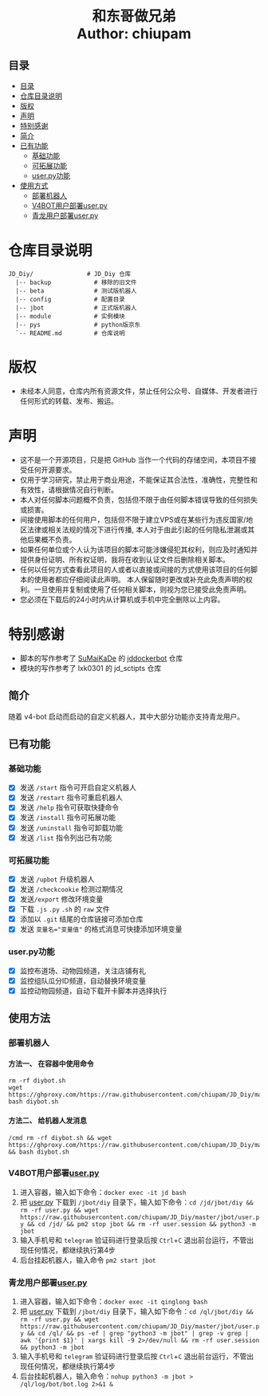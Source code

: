 <h1 align="center">
  和东哥做兄弟
  <br>
  Author: chiupam
</h1>

## 目录
- [目录](#目录)
- [仓库目录说明](#仓库目录说明)
- [版权](#版权)
- [声明](#声明)
- [特别感谢](#特别感谢)
- [简介](#简介)
- [已有功能](#已有功能)
  - [基础功能](#基础功能)
  - [可拓展功能](#可拓展功能)
  - [user.py功能](#userpy功能)
- [使用方式](#使用方式)
  - [部署机器人](#部署机器人)
  - [V4BOT用户部署user.py](#v4bot用户部署userpy)
  - [青龙用户部署user.py](#青龙用户部署userpy)
# 仓库目录说明
```
JD_Diy/               # JD_Diy 仓库
  |-- backup            # 移除的旧文件
  |-- beta              # 测试版机器人
  |-- config            # 配置目录
  |-- jbot              # 正式版机器人
  |-- module            # 实例模块
  |-- pys               # python版京东
  `-- README.md         # 仓库说明
```
# 版权
- 未经本人同意，仓库内所有资源文件，禁止任何公众号、自媒体、开发者进行任何形式的转载、发布、搬运。
# 声明
- 这不是一个开源项目，只是把 GitHub 当作一个代码的存储空间，本项目不接受任何开源要求。
- 仅用于学习研究，禁止用于商业用途，不能保证其合法性，准确性，完整性和有效性，请根据情况自行判断。
- 本人对任何脚本问题概不负责，包括但不限于由任何脚本错误导致的任何损失或损害。
- 间接使用脚本的任何用户，包括但不限于建立VPS或在某些行为违反国家/地区法律或相关法规的情况下进行传播, 本人对于由此引起的任何隐私泄漏或其他后果概不负责。
- 如果任何单位或个人认为该项目的脚本可能涉嫌侵犯其权利，则应及时通知并提供身份证明、所有权证明，我将在收到认证文件后删除相关脚本。
- 任何以任何方式查看此项目的人或者以直接或间接的方式使用该项目的任何脚本的使用者都应仔细阅读此声明。 本人保留随时更改或补充此免责声明的权利。一旦使用并复制或使用了任何相关脚本，则视为您已接受此免责声明。
- 您必须在下载后的24小时内从计算机或手机中完全删除以上内容。
# 特别感谢
- 脚本的写作参考了 [SuMaiKaDe](https://github.com/SuMaiKaDe) 的 [jddockerbot](https://github.com/SuMaiKaDe/bot) 仓库
- 模块的写作参考了 lxk0301 的 jd_sctipts 仓库
## 简介
随着 v4-bot 启动而启动的自定义机器人，其中大部分功能亦支持青龙用户。
## 已有功能
### 基础功能
- [x] 发送 `/start` 指令可开启自定义机器人
- [x] 发送 `/restart` 指令可重启机器人
- [x] 发送 `/help` 指令可获取快捷命令
- [x] 发送 `/install` 指令可拓展功能
- [x] 发送 `/uninstall` 指令可卸载功能
- [x] 发送 `/list` 指令列出已有功能
### 可拓展功能
- [x] 发送 `/upbot` 升级机器人
- [x] 发送 `/checkcookie` 检测过期情况
- [x] 发送`/export` 修改环境变量
- [x] 下载 `.js` `.py` `.sh` 的 `raw` 文件
- [x] 添加以 `.git` 结尾的仓库链接可添加仓库
- [x] 发送 `变量名="变量值"` 的格式消息可快捷添加环境变量
### user.py功能
- [x] 监控布道场、动物园频道，关注店铺有礼
- [x] 监控组队瓜分ID频道，自动替换环境变量
- [x] 监控动物园频道，自动下载开卡脚本并选择执行
## 使用方法
### 部署机器人
#### 方法一、 在容器中使用命令
```
rm -rf diybot.sh
wget https://ghproxy.com/https://raw.githubusercontent.com/chiupam/JD_Diy/master/config/diybot.sh
bash diybot.sh
```
#### 方法二、 给机器人发消息
```
/cmd rm -rf diybot.sh && wget https://ghproxy.com/https://raw.githubusercontent.com/chiupam/JD_Diy/master/config/diybot.sh && bash diybot.sh
```
### V4BOT用户部署[user.py](https://github.com/chiupam/JD_Diy/blob/main/jbot/user.py)
1. 进入容器，输入如下命令：`docker exec -it jd bash`
2. 把 [user.py](https://github.com/chiupam/JD_Diy/blob/main/jbot/user.py) 下载到 `/jbot/diy` 目录下，输入如下命令：`cd /jd/jbot/diy && rm -rf user.py && wget https://raw.githubusercontent.com/chiupam/JD_Diy/master/jbot/user.py && cd /jd/ && pm2 stop jbot && rm -rf user.session && python3 -m jbot`
3. 输入手机号和 `telegram` 验证码进行登录后按 `Ctrl`+`C` 退出前台运行，不管出现任何情况，都继续执行第4步
4. 后台挂起机器人，输入命令 `pm2 start jbot` 
### 青龙用户部署[user.py](https://github.com/chiupam/JD_Diy/blob/main/jbot/user.py) 
1. 进入容器，输入如下命令：`docker exec -it qinglong bash`
2. 把 [user.py](https://github.com/chiupam/JD_Diy/blob/main/jbot/user.py) 下载到 `/jbot/diy` 目录下，输入如下命令：`cd /ql/jbot/diy && rm -rf user.py && wget https://raw.githubusercontent.com/chiupam/JD_Diy/master/jbot/user.py && cd /ql/ && ps -ef | grep "python3 -m jbot" | grep -v grep | awk '{print $1}' | xargs kill -9 2>/dev/null && rm -rf user.session && python3 -m jbot`
3. 输入手机号和 `telegram` 验证码进行登录后按 `Ctrl`+`C` 退出前台运行，不管出现任何情况，都继续执行第4步
4. 后台挂起机器人，输入命令：`nohup python3 -m jbot > /ql/log/bot/bot.log 2>&1 &`